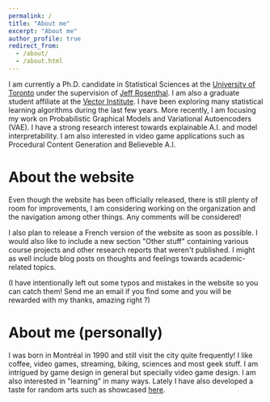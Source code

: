 ```yaml
---
permalink: /
title: "About me"
excerpt: "About me"
author_profile: true
redirect_from: 
  - /about/
  - /about.html
---
```



I am currently a Ph.D. candidate in Statistical Sciences at the [University of Toronto](http://www.utstat.utoronto.ca) under the supervision of [Jeff Rosenthal](http://probability.ca/jeff/). I am also a graduate student affiliate at the [Vector Institute](https://vectorinstitute.ai). I have been exploring many statistical learning algorithms during the last few years. More recently, I am focusing my work on Probabilistic Graphical Models and Variational Autoencoders (VAE). I have a strong research interest towards explainable A.I. and model interpretability. I am also interested in video game applications such as Procedural Content Generation and Believeble A.I.


About the website
=====

Even though the website has been officially released, there is still plenty of room for improvements, I am considering working on the organization and the navigation among other things. Any comments will be considered!

I also plan to release a French version of the website as soon as possible.  I would also like to include a new section "Other stuff" containing various course projects and other research reports that weren't published. I might as well include blog posts on thoughts and feelings towards academic-related topics.

(I have intentionally left out some typos and mistakes in the website so you can catch them! Send me an email if you find some and you will be rewarded with my thanks, amazing right ?) 


About me (personally)
=====

I was born in Montréal in 1990 and still visit the city quite frequently! I like coffee, video games, streaming, biking, sciences and most geek stuff. I am intrigued by game design in general but specially video game design. I am also interested in "learning" in many ways. Lately I have also developed a taste for random arts such as showcased [here](http://art-aleatoire.com). 
